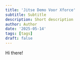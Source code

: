 ```yaml
---
title: 'Jitse Demo Voor Xforce'
subtitle: Subtitle
description: Short description
author: Author
date: '2025-05-14'
tags: [tags]
draft: false
---
```


Hi there!